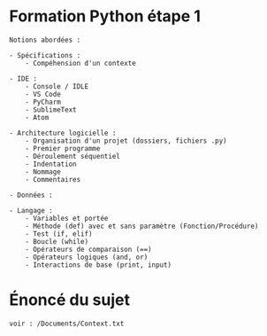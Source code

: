 # Formation Python étape 1

    Notions abordées :
    
    - Spécifications :
        - Compéhension d'un contexte
    
    - IDE :
        - Console / IDLE
        - VS Code
        - PyCharm
        - SublimeText
        - Atom
    
    - Architecture logicielle :
        - Organisation d'un projet (dossiers, fichiers .py)
        - Premier programme
        - Déroulement séquentiel
        - Indentation
        - Nommage
        - Commentaires
        
    - Données :

    - Langage :
        - Variables et portée
        - Méthode (def) avec et sans paramètre (Fonction/Procédure)
        - Test (if, elif)
        - Boucle (while)
        - Opérateurs de comparaison (==)
        - Opérateurs logiques (and, or)
        - Interactions de base (print, input)

# Énoncé du sujet

    voir : /Documents/Context.txt
